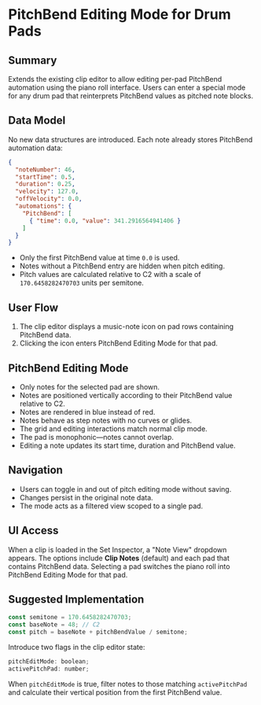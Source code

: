 # PitchBend Editing Mode for Drum Pads

## Summary
Extends the existing clip editor to allow editing per-pad PitchBend automation using the piano roll interface. Users can enter a special mode for any drum pad that reinterprets PitchBend values as pitched note blocks.

## Data Model
No new data structures are introduced. Each note already stores PitchBend automation data:

```json
{
  "noteNumber": 46,
  "startTime": 0.5,
  "duration": 0.25,
  "velocity": 127.0,
  "offVelocity": 0.0,
  "automations": {
    "PitchBend": [
      { "time": 0.0, "value": 341.2916564941406 }
    ]
  }
}
```

* Only the first PitchBend value at time `0.0` is used.
* Notes without a PitchBend entry are hidden when pitch editing.
* Pitch values are calculated relative to C2 with a scale of `170.6458282470703` units per semitone.

## User Flow
1. The clip editor displays a music-note icon on pad rows containing PitchBend data.
2. Clicking the icon enters PitchBend Editing Mode for that pad.

## PitchBend Editing Mode
* Only notes for the selected pad are shown.
* Notes are positioned vertically according to their PitchBend value relative to C2.
* Notes are rendered in blue instead of red.
* Notes behave as step notes with no curves or glides.
* The grid and editing interactions match normal clip mode.
* The pad is monophonic—notes cannot overlap.
* Editing a note updates its start time, duration and PitchBend value.

## Navigation
* Users can toggle in and out of pitch editing mode without saving.
* Changes persist in the original note data.
* The mode acts as a filtered view scoped to a single pad.

## UI Access
When a clip is loaded in the Set Inspector, a "Note View" dropdown appears. The options include **Clip Notes** (default) and each pad that contains PitchBend data. Selecting a pad switches the piano roll into PitchBend Editing Mode for that pad.

## Suggested Implementation
```javascript
const semitone = 170.6458282470703;
const baseNote = 48; // C2
const pitch = baseNote + pitchBendValue / semitone;
```
Introduce two flags in the clip editor state:

```javascript
pitchEditMode: boolean;
activePitchPad: number;
```
When `pitchEditMode` is true, filter notes to those matching `activePitchPad` and calculate their vertical position from the first PitchBend value.
